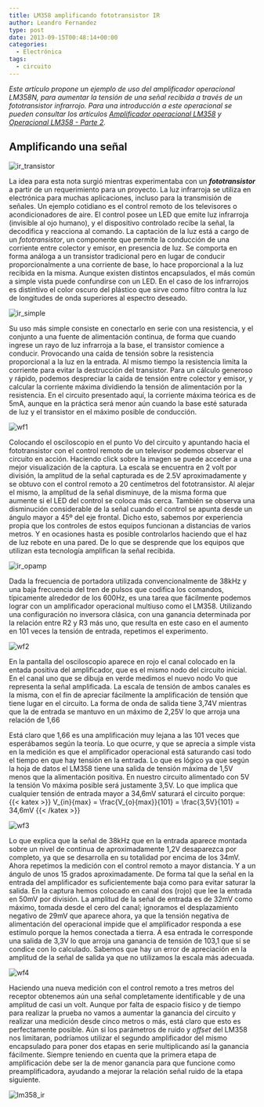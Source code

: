 ```yaml
---
title: LM358 amplificando fototransistor IR
author: Leandro Fernandez
type: post
date: 2013-09-15T00:48:14+00:00
categories:
  - Electrónica
tags:
  - circuito
---
```


_Este artículo propone un ejemplo de uso del amplificador operacional LM358N, para aumentar la tensión de una señal recibida a través de un fototransistor infrarrojo. Para una introducción a este operacional se pueden consultar los artículos [Amplificador operacional LM358][1] y [Operacional LM358 - Parte 2][2]._

## Amplificando una señal

![ir_transistor](/2013/09/ir_transistor.jpg)

La idea para esta nota surgió mientras experimentaba con un **_fototransistor_** a partir de un requerimiento para un proyecto. La luz infrarroja se utiliza en electrónica para muchas aplicaciones, incluso para la transmisión de señales. Un ejemplo cotidiano es el control remoto de los televisores o acondicionadores de aire. El control posee un LED que emite luz infrarroja (invisible al ojo humano), y el dispositivo controlado recibe la señal, la decodifica y reacciona al comando. La captación de la luz está a cargo de un _fototransistor_, un componente que permite la conducción de una corriente entre colector y emisor, en presencia de luz. Se comporta en forma análoga a un transistor tradicional pero en lugar de conducir proporcionalmente a una corriente de base, lo hace proporcional a la luz recibida en la misma. Aunque existen distintos encapsulados, el más común a simple vista puede confundirse con un LED. En el caso de los infrarrojos es distintivo el color oscuro del plástico que sirve como filtro contra la luz de longitudes de onda superiores al espectro deseado.

![ir_simple](/2013/09/ir_simple.png)

Su uso más simple consiste en conectarlo en serie con una resistencia, y el conjunto a una fuente de alimentación continua, de forma que cuando ingrese un rayo de luz infrarroja a la base, el transistor comience a conducir. Provocando una caída de tensión sobre la resistencia proporcional a la luz en la entrada. Al mismo tiempo la resistencia limita la corriente para evitar la destrucción del transistor. Para un cálculo generoso y rápido, podemos despreciar la caída de tensión entre colector y emisor, y calcular la corriente máxima dividiendo la tensión de alimentación por la resistencia. En el circuito presentado aquí, la corriente máxima teórica es de 5mA, aunque en la práctica será menor aún cuando la base esté saturada de luz y el transistor en el máximo posible de conducción.

![wf1](/2013/09/wf1.png)

Colocando el osciloscopio en el punto Vo del circuito y apuntando hacia el fototransistor con el control remoto de un televisor podemos observar el circuito en acción. Haciendo click sobre la imagen se puede acceder a una mejor visualización de la captura. La escala se encuentra en 2 volt por división, la amplitud de la señal capturada es de 2.5V aproximadamente y se obtuvo con el control remoto a 20 centímetros del fototransistor. Al alejar el mismo, la amplitud de la señal disminuye, de la misma forma que aumente si el LED del control se coloca más cerca. También se observa una disminución considerable de la señal cuando el control se apunta desde un ángulo mayor a 45º del eje frontal. Dicho esto, sabemos por experiencia propia que los controles de estos equipos funcionan a distancias de varios metros. Y en ocasiones hasta es posible controlarlos haciendo que el haz de luz rebote en una pared. De lo que se desprende que los equipos que utilizan esta tecnología amplifican la señal recibida.

![ir_opamp](/2013/09/ir_opamp.png)

Dada la frecuencia de portadora utilizada convencionalmente de 38kHz y una baja frecuencia del tren de pulsos que codifica los comandos, típicamente alrededor de los 600Hz, es una tarea que fácilmente podemos lograr con un amplificador operacional multiuso como el LM358. Utilizando una configuración no inversora clásica, con una ganancia determinada por la relación entre R2 y R3 más uno, que resulta en este caso en el aumento en 101 veces la tensión de entrada, repetimos el experimento.

![wf2](/2013/09/wf2.png)

En la pantalla del osciloscopio aparece en rojo el canal colocado en la entada positiva del amplificador, que es el mismo nodo del circuito inicial. En el canal uno que se dibuja en verde medimos el nuevo nodo Vo que representa la señal amplificada. La escala de tensión de ambos canales es la misma, con el fin de apreciar fácilmente la amplificación de tensión que tiene lugar en el circuito. La forma de onda de salida tiene 3,74V mientras que la de entrada se mantuvo en un máximo de 2,25V lo que arroja una relación de 1,66

Está claro que 1,66 es una amplificación muy lejana a las 101 veces que esperábamos según la teoría. Lo que ocurre, y que se aprecia a simple vista en la medición es que el amplificador operacional está saturando casi todo el tiempo en que hay tensión en la entrada. Lo que es lógico ya que según la hoja de datos el LM358 tiene una salida de tensión máxima de 1,5V menos que la alimentación positiva. En nuestro circuito alimentado con 5V la tensión Vo máxima posible será justamente 3,5V. Lo que implica que cualquier tensión de entrada mayor a 34,6mV saturará el circuito porque: {{< katex >}} V_{in}{max} = &#92;frac{V_{o}{max}}{101} = &#92;frac{3,5V}{101} = 34,6mV {{< /katex >}}

![wf3](/2013/09/wf3.png)

Lo que explica que la señal de 38kHz que en la entrada aparece montada sobre un nivel de continua de aproximadamente 1,2V desaparezca por completo, ya que se desarrolla en su totalidad por encima de los 34mV. Ahora repetimos la medición con el control remoto a mayor distancia. Y a un ángulo de unos 15 grados aproximadamente. De forma tal que la señal en la entrada del amplificador es suficientemente baja como para evitar saturar la salida. En la captura hemos colocado en canal dos (rojo) que lee la entrada en 50mV por división. La amplitud de la señal de entrada es de 32mV como máximo, tomada desde el cero del canal; ignoramos el desplazamiento negativo de 29mV que aparece ahora, ya que la tensión negativa de alimentación del operacional impide que el amplificador responda a ese estímulo porque la hemos conectada a tierra. A esa entrada le corresponde una salida de 3,3V lo que arroja una ganancia de tensión de 103,1 que sí se condice con lo calculado. Sabemos que hay un error de apreciación en la amplitud de la señal de salida ya que no utilizamos la escala más adecuada.

![wf4](/2013/09/wf4.png)

Haciendo una nueva medición con el control remoto a tres metros del receptor obtenemos aún una señal completamente identificable y de una amplitud de casi un volt. Aunque por falta de espacio físico y de tiempo para realizar la prueba no vamos a aumentar la ganancia del circuito y realizar una medición desde cinco metros o más, está claro que esto es perfectamente posible. Aún si los parámetros de ruido y _offset_ del LM358 nos limitaran, podríamos utilizar el segundo amplificador del mismo encapsulado para poner dos etapas en serie multiplicando así la ganancia fácilmente. Siempre teniendo en cuenta que la primera etapa de amplificación debe ser la de menor ganancia para que funcione como preamplificadora, ayudando a mejorar la relación señal ruido de la etapa siguiente.

![lm358_ir](/2013/09/lm358_ir.jpg)

 [1]: /amplificador-operacional-lm35
 [2]: /operacional-lm358-parte-2